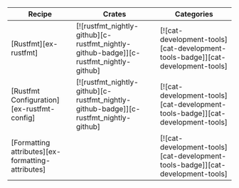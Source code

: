 | Recipe | Crates | Categories |
|---|---|---|
| [Rustfmt][ex-rustfmt] | [![rustfmt_nightly-github][c-rustfmt_nightly-github-badge]][c-rustfmt_nightly-github] | [![cat-development-tools][cat-development-tools-badge]][cat-development-tools] |
| [Rustfmt Configuration][ex-rustfmt-config] | [![rustfmt_nightly-github][c-rustfmt_nightly-github-badge]][c-rustfmt_nightly-github] | [![cat-development-tools][cat-development-tools-badge]][cat-development-tools] |
| [Formatting attributes][ex-formatting-attributes] |  | [![cat-development-tools][cat-development-tools-badge]][cat-development-tools] |
